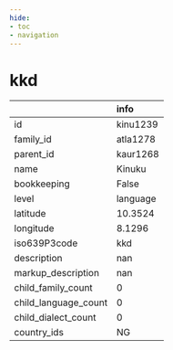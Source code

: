 ```yaml
---
hide:
- toc
- navigation
---
```

# kkd
|                      | info     |
|:---------------------|:---------|
| id                   | kinu1239 |
| family_id            | atla1278 |
| parent_id            | kaur1268 |
| name                 | Kinuku   |
| bookkeeping          | False    |
| level                | language |
| latitude             | 10.3524  |
| longitude            | 8.1296   |
| iso639P3code         | kkd      |
| description          | nan      |
| markup_description   | nan      |
| child_family_count   | 0        |
| child_language_count | 0        |
| child_dialect_count  | 0        |
| country_ids          | NG       |